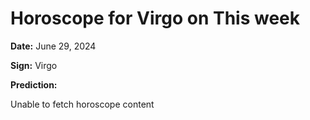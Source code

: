 # Horoscope for Virgo on This week

**Date:** June 29, 2024

**Sign:** Virgo

**Prediction:**

Unable to fetch horoscope content
